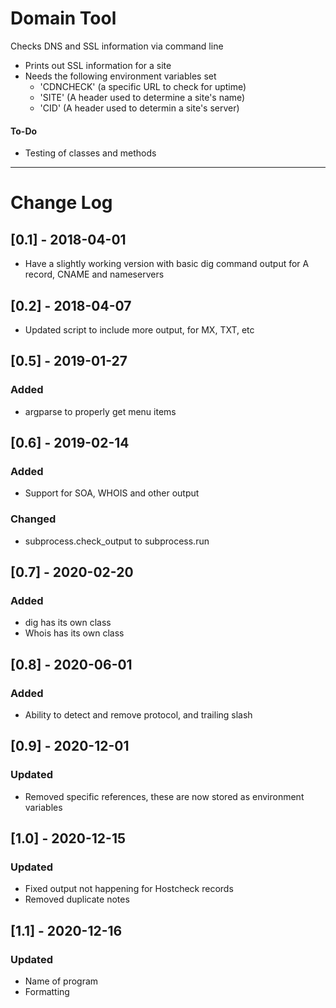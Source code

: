 # Domain Tool
Checks DNS and SSL information via command line

* Prints out SSL information for a site
* Needs the following environment variables set
    - 'CDNCHECK' (a specific URL to check for uptime)
    - 'SITE' (A header used to determine a site's name)
    - 'CID' (A header used to determin a site's server)

#### To-Do
* Testing of classes and methods

---

# Change Log

## [0.1] - 2018-04-01
- Have a slightly working version with basic dig command output for A record, CNAME and nameservers

## [0.2] - 2018-04-07
- Updated script to include more output, for MX, TXT, etc

## [0.5] - 2019-01-27
### Added
- argparse to properly get menu items

## [0.6] - 2019-02-14
### Added
- Support for SOA, WHOIS and other output
### Changed
- subprocess.check_output to subprocess.run

## [0.7] - 2020-02-20
### Added
- dig has its own class
- Whois has its own class

## [0.8] - 2020-06-01
### Added
- Ability to detect and remove protocol, and trailing slash

## [0.9] - 2020-12-01
### Updated
- Removed specific references, these are now stored as environment variables

## [1.0] - 2020-12-15
### Updated
- Fixed output not happening for Hostcheck records
- Removed duplicate notes

## [1.1] - 2020-12-16
### Updated
- Name of program
- Formatting